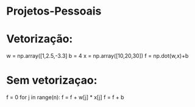 # Projetos-Pessoais

# Vetorização:
w = np.array([1,2.5,-3.3]
b = 4 
x = np.array([10,20,30])
f = np.dot(w,x)+b

# Sem vetorizaçao:
f = 0
for j in range(n):
  f = f + w[j] * x[j]
f = f + b
